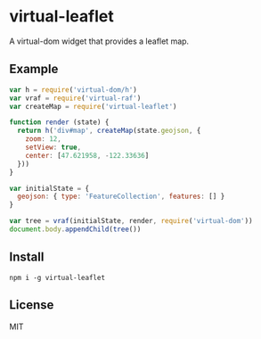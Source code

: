 # virtual-leaflet

A virtual-dom widget that provides a leaflet map.

## Example

```js
var h = require('virtual-dom/h')
var vraf = require('virtual-raf')
var createMap = require('virtual-leaflet')

function render (state) {
  return h('div#map', createMap(state.geojson, {
    zoom: 12,
    setView: true,
    center: [47.621958, -122.33636]
  }))
}

var initialState = {
  geojson: { type: 'FeatureCollection', features: [] }
}

var tree = vraf(initialState, render, require('virtual-dom'))
document.body.appendChild(tree())
```

## Install

```
npm i -g virtual-leaflet
```

## License
MIT